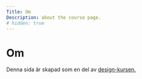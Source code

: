 ```yaml
---
Title: Om
Description: about the course page.
# hidden: true
---
```


Om
==================
Denna sida är skapad som en del av [design-kursen.](https://dbwebb.se/kurser/design-v3)
